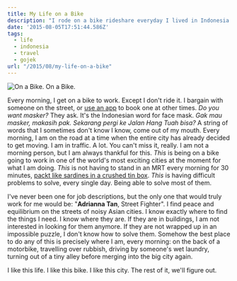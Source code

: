 ```yaml
---
title: My Life on a Bike
description: "I rode on a bike rideshare everyday I lived in Indonesia."
date: '2015-08-05T17:51:44.586Z'
tags:
  - life
  - indonesia
  - travel
  - gojek
url: "/2015/08/my-life-on-a-bike"
---
```


![On a Bike.](https://cdn-images-1.medium.com/max/600/1*qr5R8274w__ONau9Rk2Aug.png)
On a Bike.

Every morning, I get on a bike to work. Except I don't ride it. I bargain with someone on the street, or [use an app](http://www.go-jek.com) to book one at other times. _Do you want masker?_ They ask. It's the Indonesian word for face mask. _Gak mau masker, makasih pak. Sekarang pergi ke Jalan Hang Tuah bisa?_ A string of words that I sometimes don't know I know, come out of my mouth. Every morning, I am on the road at a time when the entire city has already decided to get moving. I am in traffic. A lot. You can't miss it, really. I am not a morning person, but I am always thankful for this. _This_ is being on a bike going to work in one of the world's most exciting cities at the moment for what I am doing. _This_ is not having to stand in an MRT every morning for 30 minutes, [packt like sardines in a crushed tin box](https://www.youtube.com/watch?v=KXvrGsxU_II). _This_ is having difficult problems to solve, every single day. Being able to solve most of them.

I've never been one for job descriptions, but the only one that would truly work for me would be: "**Adrianna Tan**, Street Fighter". I find peace and equilibrium on the streets of noisy Asian cities. I know exactly where to find the things I need. I know where they are. If they are in buildings, I am not interested in looking for them anymore. If they are not wrapped up in an impossible puzzle, I don't know how to solve them. Somehow the best place to do any of this is precisely where I am, every morning: on the back of a motorbike, travelling over rubbish, driving by someone's wet laundry, turning out of a tiny alley before merging into the big city again.

I like this life. I like this bike. I like this city. The rest of it, we'll figure out.
